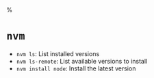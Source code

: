 %

# `nvm`

* `nvm ls`: List installed versions
* `nvm ls-remote`: List available versions to install
* `nvm install node`: Install the latest version
